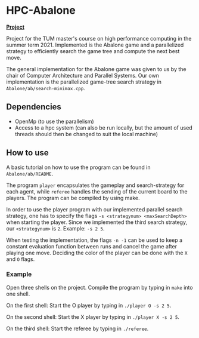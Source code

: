 # HPC-Abalone

[**Project**](https://bussler.github.io/hpc-abalone/)

Project for the TUM master's course on high performance computing in the summer term 2021. Implemented is the Abalone game and a parallelized strategy to efficiently search the game tree and compute the next best move.

The general implementation for the Abalone game was given to us by the chair of Computer Architecture and Parallel Systems. Our own implementation is the parallelized game-tree search strategy in `Abalone/ab/search-minimax.cpp`.


## Dependencies
- OpenMp (to use the parallelism)
- Access to a hpc system (can also be run locally, but the amount of used threads should then be changed to suit the local machine)


## How to use
A basic tutorial on how to use the program can be found in `Abalone/ab/README`.

The program `player` encapsulates the gameplay and search-strategy for each agent, while `referee` handles the sending of the current board to the players. The program can be compiled by using make.

In order to use the player program with our implemented parallel search strategy, one has to specify the flags `-s <strategynum> <maxSearchDepth>` when starting the player. Since we implemented the third search strategy, our `<strategynum>` is `2`. Example: `-s 2 5`.

When testing the implementation, the flags `-n -1` can be used to keep a constant evaluation function between runs and cancel the game after playing one move. Deciding the color of the player can be done with the `X` and `O` flags.

### Example
Open three shells on the project. Compile the program by typing in `make` into one shell.

On the first shell: Start the O player by typing in `./player O -s 2 5`.

On the second shell: Start the X player by typing in `./player X -s 2 5`.

On the third shell: Start the referee by typing in `./referee`.
